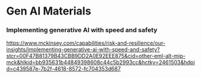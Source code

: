 # Gen AI Materials

### Implementing generative AI with speed and safety
https://www.mckinsey.com/capabilities/risk-and-resilience/our-insights/implementing-generative-ai-with-speed-and-safety?stcr=00F47B81379B43CBB9DD2A0E92EEE875&cid=other-eml-alt-mip-mck&hlkid=bb935631b44849398608c44c5b2993cc&hctky=2461503&hdpid=c439587e-7b2f-4618-8572-fc704353d687

